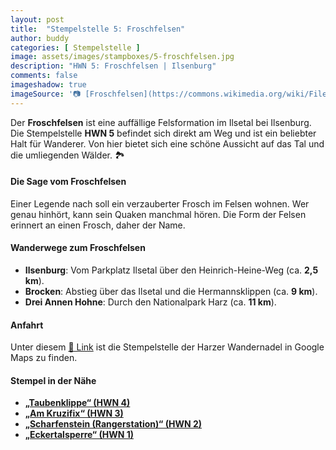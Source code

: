 ```yaml
---
layout: post
title:  "Stempelstelle 5: Froschfelsen"
author: buddy
categories: [ Stempelstelle ]
image: assets/images/stampboxes/5-froschfelsen.jpg
description: "HWN 5: Froschfelsen | Ilsenburg"
comments: false
imageshadow: true
imageSource: '📷 [Froschfelsen](https://commons.wikimedia.org/wiki/File:Froschfelsen.jpg) von <a href="https://de.wikipedia.org/wiki/User:Hejkal" class="extiw" title="de:User:Hejkal">Hejkal</a> unter Lizenz [CC BY-SA 2.0 de](https://creativecommons.org/licenses/by-sa/2.0/de/deed.en)'
---
```


Der **Froschfelsen** ist eine auffällige Felsformation im Ilsetal bei Ilsenburg. Die Stempelstelle **HWN 5** befindet sich direkt am Weg und ist ein beliebter Halt für Wanderer. Von hier bietet sich eine schöne Aussicht auf das Tal und die umliegenden Wälder. 🏞️

#### Die Sage vom Froschfelsen

Einer Legende nach soll ein verzauberter Frosch im Felsen wohnen. Wer genau hinhört, kann sein Quaken manchmal hören. Die Form der Felsen erinnert an einen Frosch, daher der Name.

#### Wanderwege zum Froschfelsen

- **Ilsenburg**: Vom Parkplatz Ilsetal über den Heinrich-Heine-Weg (ca. **2,5 km**).
- **Brocken**: Abstieg über das Ilsetal und die Hermannsklippen (ca. **9 km**).
- **Drei Annen Hohne**: Durch den Nationalpark Harz (ca. **11 km**).

#### Anfahrt

Unter diesem [📍 Link](https://www.google.com/maps/dir/?api=1&origin=&destination=51.81186%2C%2010.62598) ist die Stempelstelle der Harzer Wandernadel in Google Maps zu finden.

#### Stempel in der Nähe

- [**„Taubenklippe“ (HWN 4)**](/stempelstelle-004-taubenklippe)
- [**„Am Kruzifix“ (HWN 3)**](/stempelstelle-003-am-kruzifix)
- [**„Scharfenstein (Rangerstation)“ (HWN 2)**](/stempelstelle-002-scharfenstein-rangerstation)
- [**„Eckertalsperre“ (HWN 1)**](/stempelstelle-001-eckertalsperre-staumauer)
